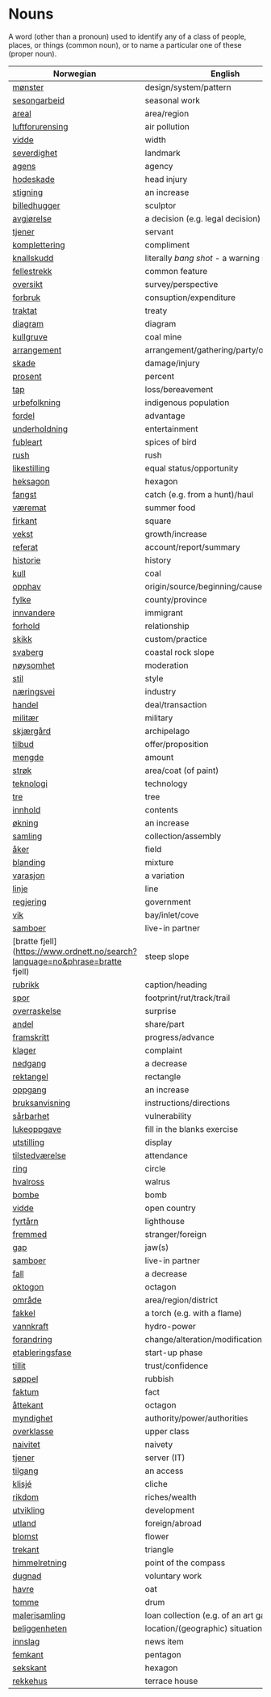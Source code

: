 # Nouns

A word (other than a pronoun) used to identify any of a class of people, places, or things (common noun), or to name a particular one of these (proper noun).

| Norwegian | English | Gender |
| --- | --- | --- |
| [mønster](https://www.ordnett.no/search?language=no&phrase=mønster) | design/system/pattern | i |
| [sesongarbeid](https://www.ordnett.no/search?language=no&phrase=sesongarbeid) | seasonal work | i |
| [areal](https://www.ordnett.no/search?language=no&phrase=areal) | area/region | i |
| [luftforurensing](https://www.ordnett.no/search?language=no&phrase=luftforurensing) | air pollution | m |
| [vidde](https://www.ordnett.no/search?language=no&phrase=vidde) | width | m/f |
| [severdighet](https://www.ordnett.no/search?language=no&phrase=severdighet) | landmark | m |
| [agens](https://www.ordnett.no/search?language=no&phrase=agens) | agency | m |
| [hodeskade](https://www.ordnett.no/search?language=no&phrase=hodeskade) | head injury | m |
| [stigning](https://www.ordnett.no/search?language=no&phrase=stigning) | an increase | m |
| [billedhugger](https://www.ordnett.no/search?language=no&phrase=billedhugger) | sculptor | m |
| [avgjørelse](https://www.ordnett.no/search?language=no&phrase=avgjørelse) | a decision (e.g. legal decision) | m |
| [tjener](https://www.ordnett.no/search?language=no&phrase=tjener) | servant | m |
| [komplettering](https://www.ordnett.no/search?language=no&phrase=komplettering) | compliment | m |
| [knallskudd](https://www.ordnett.no/search?language=no&phrase=knallskudd) | literally _bang shot_ - a warning shot gun | i |
| [fellestrekk](https://www.ordnett.no/search?language=no&phrase=fellestrekk) | common feature | i |
| [oversikt](https://www.ordnett.no/search?language=no&phrase=oversikt) | survey/perspective | m |
| [forbruk](https://www.ordnett.no/search?language=no&phrase=forbruk) | consuption/expenditure | i |
| [traktat](https://www.ordnett.no/search?language=no&phrase=traktat) | treaty | m |
| [diagram](https://www.ordnett.no/search?language=no&phrase=diagram) | diagram | i |
| [kullgruve](https://www.ordnett.no/search?language=no&phrase=kullgruve) | coal mine | m |
| [arrangement](https://www.ordnett.no/search?language=no&phrase=arrangement) | arrangement/gathering/party/organisation | i |
| [skade](https://www.ordnett.no/search?language=no&phrase=skade) | damage/injury | m |
| [prosent](https://www.ordnett.no/search?language=no&phrase=prosent) | percent | m |
| [tap](https://www.ordnett.no/search?language=no&phrase=tap) | loss/bereavement | i |
| [urbefolkning](https://www.ordnett.no/search?language=no&phrase=urbefolkning) | indigenous population | m |
| [fordel](https://www.ordnett.no/search?language=no&phrase=fordel) | advantage | m |
| [underholdning](https://www.ordnett.no/search?language=no&phrase=underholdning) | entertainment | m |
| [fubleart](https://www.ordnett.no/search?language=no&phrase=fubleart) | spices of bird | m/f |
| [rush](https://www.ordnett.no/search?language=no&phrase=rush) | rush | i |
| [likestilling](https://www.ordnett.no/search?language=no&phrase=likestilling) | equal status/opportunity | m |
| [heksagon](https://www.ordnett.no/search?language=no&phrase=heksagon) | hexagon | m |
| [fangst](https://www.ordnett.no/search?language=no&phrase=fangst) | catch (e.g. from a hunt)/haul | m |
| [væremat](https://www.ordnett.no/search?language=no&phrase=væremat) | summer food | m |
| [firkant](https://www.ordnett.no/search?language=no&phrase=firkant) | square | m |
| [vekst](https://www.ordnett.no/search?language=no&phrase=vekst) | growth/increase | m |
| [referat](https://www.ordnett.no/search?language=no&phrase=referat) | account/report/summary | i |
| [historie](https://www.ordnett.no/search?language=no&phrase=historie) | history | m/f |
| [kull](https://www.ordnett.no/search?language=no&phrase=kull) | coal | i |
| [opphav](https://www.ordnett.no/search?language=no&phrase=opphav) | origin/source/beginning/cause | i |
| [fylke](https://www.ordnett.no/search?language=no&phrase=fylke) | county/province | i |
| [innvandere](https://www.ordnett.no/search?language=no&phrase=innvandere) | immigrant | m |
| [forhold](https://www.ordnett.no/search?language=no&phrase=forhold) | relationship | i |
| [skikk](https://www.ordnett.no/search?language=no&phrase=skikk) | custom/practice | m |
| [svaberg](https://www.ordnett.no/search?language=no&phrase=svaberg) | coastal rock slope | i |
| [nøysomhet](https://www.ordnett.no/search?language=no&phrase=nøysomhet) | moderation | m |
| [stil](https://www.ordnett.no/search?language=no&phrase=stil) | style | m |
| [næringsvei](https://www.ordnett.no/search?language=no&phrase=næringsvei) | industry | m |
| [handel](https://www.ordnett.no/search?language=no&phrase=handel) | deal/transaction | m |
| [militær](https://www.ordnett.no/search?language=no&phrase=militær) | military | m |
| [skjærgård](https://www.ordnett.no/search?language=no&phrase=skjærgård) | archipelago | m |
| [tilbud](https://www.ordnett.no/search?language=no&phrase=tilbud) | offer/proposition | i |
| [mengde](https://www.ordnett.no/search?language=no&phrase=mengde) | amount | m |
| [strøk](https://www.ordnett.no/search?language=no&phrase=strøk) | area/coat (of paint) | i |
| [teknologi](https://www.ordnett.no/search?language=no&phrase=teknologi) | technology | m |
| [tre](https://www.ordnett.no/search?language=no&phrase=tre) | tree | i |
| [innhold](https://www.ordnett.no/search?language=no&phrase=innhold) | contents | i |
| [økning](https://www.ordnett.no/search?language=no&phrase=økning) | an increase | m |
| [samling](https://www.ordnett.no/search?language=no&phrase=samling) | collection/assembly | m |
| [åker](https://www.ordnett.no/search?language=no&phrase=åker) | field | m |
| [blanding](https://www.ordnett.no/search?language=no&phrase=blanding) | mixture | m |
| [varasjon](https://www.ordnett.no/search?language=no&phrase=varasjon) | a variation | m |
| [linje](https://www.ordnett.no/search?language=no&phrase=linje) | line | m |
| [regjering](https://www.ordnett.no/search?language=no&phrase=regjering) | government | m |
| [vik](https://www.ordnett.no/search?language=no&phrase=vik) | bay/inlet/cove | m |
| [samboer](https://www.ordnett.no/search?language=no&phrase=samboer) | live-in partner | m |
| [bratte fjell](https://www.ordnett.no/search?language=no&phrase=bratte fjell) | steep slope | m |
| [rubrikk](https://www.ordnett.no/search?language=no&phrase=rubrikk) | caption/heading | m |
| [spor](https://www.ordnett.no/search?language=no&phrase=spor) | footprint/rut/track/trail | i |
| [overraskelse](https://www.ordnett.no/search?language=no&phrase=overraskelse) | surprise | m |
| [andel](https://www.ordnett.no/search?language=no&phrase=andel) | share/part | m |
| [framskritt](https://www.ordnett.no/search?language=no&phrase=framskritt) | progress/advance | i |
| [klager](https://www.ordnett.no/search?language=no&phrase=klager) | complaint | m |
| [nedgang](https://www.ordnett.no/search?language=no&phrase=nedgang) | a decrease | m |
| [rektangel](https://www.ordnett.no/search?language=no&phrase=rektangel) | rectangle | i |
| [oppgang](https://www.ordnett.no/search?language=no&phrase=oppgang) | an increase | m |
| [bruksanvisning](https://www.ordnett.no/search?language=no&phrase=bruksanvisning) | instructions/directions | m |
| [sårbarhet](https://www.ordnett.no/search?language=no&phrase=sårbarhet) | vulnerability | m |
| [lukeoppgave](https://www.ordnett.no/search?language=no&phrase=lukeoppgave) | fill in the blanks exercise | m |
| [utstilling](https://www.ordnett.no/search?language=no&phrase=utstilling) | display | m |
| [tilstedværelse](https://www.ordnett.no/search?language=no&phrase=tilstedværelse) | attendance | i |
| [ring](https://www.ordnett.no/search?language=no&phrase=ring) | circle | m |
| [hvalross](https://www.ordnett.no/search?language=no&phrase=hvalross) | walrus | m |
| [bombe](https://www.ordnett.no/search?language=no&phrase=bombe) | bomb | m |
| [vidde](https://www.ordnett.no/search?language=no&phrase=vidde) | open country | m |
| [fyrtårn](https://www.ordnett.no/search?language=no&phrase=fyrtårn) | lighthouse | i |
| [fremmed](https://www.ordnett.no/search?language=no&phrase=fremmed) | stranger/foreign | m |
| [gap](https://www.ordnett.no/search?language=no&phrase=gap) | jaw(s) | m |
| [samboer](https://www.ordnett.no/search?language=no&phrase=samboer) | live-in partner | m |
| [fall](https://www.ordnett.no/search?language=no&phrase=fall) | a decrease | i |
| [oktogon](https://www.ordnett.no/search?language=no&phrase=oktogon) | octagon | m |
| [område](https://www.ordnett.no/search?language=no&phrase=område) | area/region/district | i |
| [fakkel](https://www.ordnett.no/search?language=no&phrase=fakkel) | a torch (e.g. with a flame) | m |
| [vannkraft](https://www.ordnett.no/search?language=no&phrase=vannkraft) | hydro-power | m |
| [forandring](https://www.ordnett.no/search?language=no&phrase=forandring) | change/alteration/modification | m |
| [etableringsfase](https://www.ordnett.no/search?language=no&phrase=etableringsfase) | start-up phase | m |
| [tillit](https://www.ordnett.no/search?language=no&phrase=tillit) | trust/confidence | m |
| [søppel](https://www.ordnett.no/search?language=no&phrase=søppel) | rubbish | i |
| [faktum](https://www.ordnett.no/search?language=no&phrase=faktum) | fact | i |
| [åttekant](https://www.ordnett.no/search?language=no&phrase=åttekant) | octagon | m |
| [myndighet](https://www.ordnett.no/search?language=no&phrase=myndighet) | authority/power/authorities | m |
| [overklasse](https://www.ordnett.no/search?language=no&phrase=overklasse) | upper class | m |
| [naivitet](https://www.ordnett.no/search?language=no&phrase=naivitet) | naivety | m |
| [tjener](https://www.ordnett.no/search?language=no&phrase=tjener) | server (IT) | m |
| [tilgang](https://www.ordnett.no/search?language=no&phrase=tilgang) | an access | i |
| [klisjé](https://www.ordnett.no/search?language=no&phrase=klisjé) | cliche | m |
| [rikdom](https://www.ordnett.no/search?language=no&phrase=rikdom) | riches/wealth | m |
| [utvikling](https://www.ordnett.no/search?language=no&phrase=utvikling) | development | m |
| [utland](https://www.ordnett.no/search?language=no&phrase=utland) | foreign/abroad | m |
| [blomst](https://www.ordnett.no/search?language=no&phrase=blomst) | flower | m |
| [trekant](https://www.ordnett.no/search?language=no&phrase=trekant) | triangle | m |
| [himmelretning](https://www.ordnett.no/search?language=no&phrase=himmelretning) | point of the compass | m |
| [dugnad](https://www.ordnett.no/search?language=no&phrase=dugnad) | voluntary work | m |
| [havre](https://www.ordnett.no/search?language=no&phrase=havre) | oat | m |
| [tomme](https://www.ordnett.no/search?language=no&phrase=tomme) | drum | m |
| [malerisamling](https://www.ordnett.no/search?language=no&phrase=malerisamling) | loan collection (e.g. of an art gallery) | m |
| [beliggenheten](https://www.ordnett.no/search?language=no&phrase=beliggenheten) | location/(geographic) situation | m/f |
| [innslag](https://www.ordnett.no/search?language=no&phrase=innslag) | news item | i |
| [femkant](https://www.ordnett.no/search?language=no&phrase=femkant) | pentagon | m |
| [sekskant](https://www.ordnett.no/search?language=no&phrase=sekskant) | hexagon | m |
| [rekkehus](https://www.ordnett.no/search?language=no&phrase=rekkehus) | terrace house | i |

